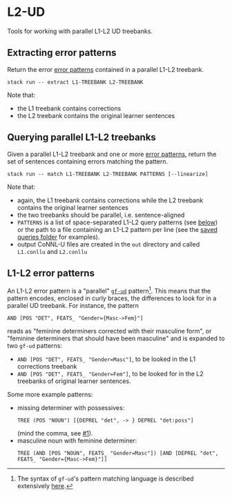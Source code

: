 # L2-UD
Tools for working with parallel L1-L2 UD treebanks.

## Extracting error patterns
Return the error [error patterns](#l1-l2-patterns) contained in a parallel L1-L2 treebank.

```
stack run -- extract L1-TREEBANK L2-TREEBANK
```
Note that:

- the L1 treebank contains corrections
- the L2 treebank contains the original learner sentences

## Querying parallel L1-L2 treebanks
Given a parallel L1-L2 treebank and one or more [error patterns](#l1-l2-patterns), return the set of sentences containing errors matching the pattern.

```
stack run -- match L1-TREEBANK L2-TREEBANK PATTERNS [--linearize]
```

Note that:

- again, the L1 treebank contains corrections while the L2 treebank contains the original learner sentences
- the two treebanks should be parallel, i.e. sentence-aligned
- `PATTERNS` is a list of space-separated L1-L2 query patterns (see [below](#l1-l2-patterns)) or the path to a file containing an L1-L2 pattern per line (see the [saved queries folder](queries) for examples).
- output CoNNL-U files are created in the `out` directory and called `L1.conllu` and `L2.conllu`

## L1-L2 error patterns
An L1-L2 error pattern is a "parallel" [`gf-ud`](https://github.com/GrammaticalFramework/gf-ud) pattern[^1].
This means that the pattern encodes, enclosed in curly braces, the differences to look for in a parallel UD treebank. For instance, the pattern

```
AND [POS "DET", FEATS_ "Gender={Masc->Fem}"]
```

reads as "feminine determiners corrected with their masculine form", or "feminine determiners that should have been masculine" and is expanded to two `gf-ud` patterns:

- `AND [POS "DET", FEATS_ "Gender=Masc"]`, to be looked in the L1 corrections treebank
- `AND [POS "DET", FEATS_ "Gender=Fem"]`, to be looked for in the L2 treebanks of original learner sentences.

Some more example patterns:

- missing determiner with possessives:
  ```
  TREE (POS "NOUN") [{DEPREL "det", -> } DEPREL "det:poss"]
  ``` 
  (mind the comma, see [#1](https://github.com/harisont/L2-UD/issues/1)).
- masculine noun with feminine determiner:
  ```
  TREE (AND [POS "NOUN", FEATS_ "Gender=Masc"]) [AND [DEPREL "det", FEATS_ "Gender={Masc->Fem}"]]
  ```

[^1]: The syntax of `gf-ud`'s pattern matching language is described extensively [here](https://github.com/GrammaticalFramework/gf-ud/blob/master/doc/patterns.md).